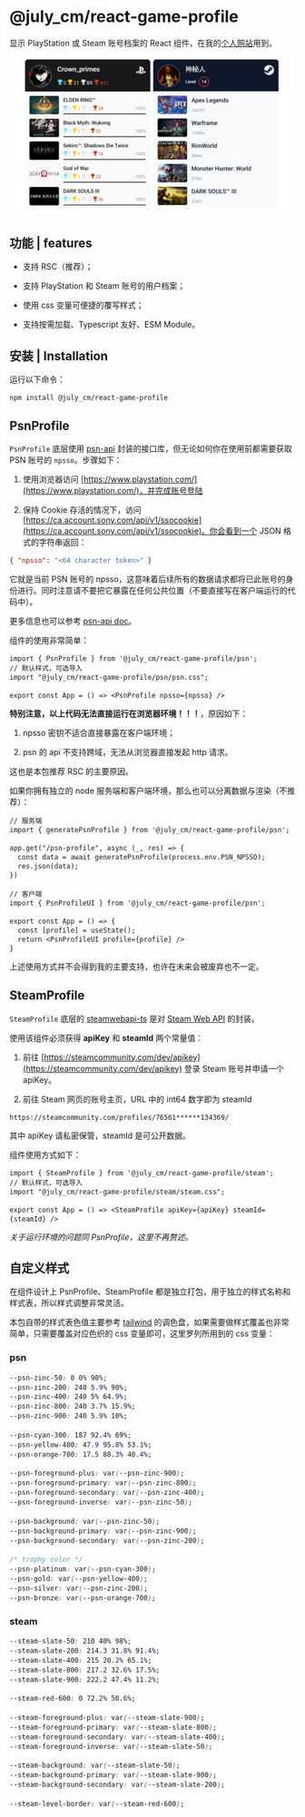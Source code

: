 # @july_cm/react-game-profile

显示 PlayStation 或 Steam 账号档案的 React 组件，在我的[个人网站](https://www.july.icu/abort)用到。

![preview](./assets/preview.png)

## 功能 | features

- 支持 RSC（推荐）；

- 支持 PlayStation 和 Steam 账号的用户档案；

- 使用 css 变量可便捷的覆写样式；

- 支持按需加载、Typescript 友好、ESM Module。

## 安装 | Installation

运行以下命令：

```
npm install @july_cm/react-game-profile
```

## PsnProfile

`PsnProfile` 底层使用 [psn-api](https://github.com/achievements-app/psn-api) 封装的接口库，但无论如何你在使用前都需要获取 PSN 账号的 `npsso`。步骤如下：

1. 使用浏览器访问 [https://www.playstation.com/](https://www.playstation.com/)，并完成账号登陆

2. 保持 Cookie 存活的情况下，访问 [https://ca.account.sony.com/api/v1/ssocookie](https://ca.account.sony.com/api/v1/ssocookie)。你会看到一个 JSON 格式的字符串返回：

```json
{ "npsso": "<64 character token>" }
```

它就是当前 PSN 账号的 npsso，这意味着后续所有的数据请求都将已此账号的身份进行。同时注意请不要把它暴露在任何公共位置（不要直接写在客户端运行的代码中）。

更多信息也可以参考 [psn-api doc](https://psn-api.achievements.app/)。

组件的使用非常简单：

```tsx
import { PsnProfile } from '@july_cm/react-game-profile/psn';
// 默认样式，可选导入
import "@july_cm/react-game-profile/psn/psn.css";

export const App = () => <PsnProfile npsso={npsso} />
```

**特别注意，以上代码无法直接运行在浏览器环境！！！**，原因如下：

1. npsso 密钥不适合直接暴露在客户端环境；

2. psn 的 api 不支持跨域，无法从浏览器直接发起 http 请求。

这也是本包推荐 RSC 的主要原因。

如果你拥有独立的 node 服务端和客户端环境，那么也可以分离数据与渲染（不推荐）：

```tsx
// 服务端
import { generatePsnProfile } from '@july_cm/react-game-profile/psn';

app.get("/psn-profile", async (_, res) => {
  const data = await generatePsnProfile(process.env.PSN_NPSSO);
  res.json(data);
})

// 客户端
import { PsnProfileUI } from '@july_cm/react-game-profile/psn';

export const App = () => {
  const [profile] = useState();
  return <PsnProfileUI profile={profile} />
}
```

上述使用方式并不会得到我的主要支持，也许在未来会被废弃也不一定。

## SteamProfile

`SteamProfile` 底层的 [steamwebapi-ts](https://github.com/Pho3niX90/steamwebapi-ts) 是对 [Steam Web API](https://partner.steamgames.com/doc/webapi) 的封装。

使用该组件必须获得 **apiKey** 和 **steamId** 两个常量值：

1. 前往 [https://steamcommunity.com/dev/apikey](https://steamcommunity.com/dev/apikey) 登录 Steam 账号并申请一个 apiKey。

2. 前往 Steam 网页的账号主页，URL 中的 int64 数字即为 steamId

```
https://steamcommunity.com/profiles/76561******134369/
```

其中 apiKey 请私密保管，steamId 是可公开数据。

组件使用方式如下：

```tsx
import { SteamProfile } from '@july_cm/react-game-profile/steam';
// 默认样式，可选导入
import "@july_cm/react-game-profile/steam/steam.css";

export const App = () => <SteamProfile apiKey={apiKey} steamId={steamId} />
```

*关于运行环境的问题同 PsnProfile，这里不再赘述。*

## 自定义样式

在组件设计上 PsnProfile、SteamProfile 都是独立打包，用于独立的样式名称和样式表，所以样式调整非常灵活。

本包自带的样式表色值主要参考 [tailwind](https://www.shadcn-ui.cn/colors) 的调色盘，如果需要做样式覆盖也非常简单，只需要覆盖对应色织的 css 变量即可，这里罗列所用到的 css 变量：

### psn

```css
--psn-zinc-50: 0 0% 98%;
--psn-zinc-200: 240 5.9% 90%;
--psn-zinc-400: 240 5% 64.9%;
--psn-zinc-800: 240 3.7% 15.9%;
--psn-zinc-900: 240 5.9% 10%;

--psn-cyan-300: 187 92.4% 69%;
--psn-yellow-400: 47.9 95.8% 53.1%;
--psn-orange-700: 17.5 88.3% 40.4%;

--psn-foreground-plus: var(--psn-zinc-900);
--psn-foreground-primary: var(--psn-zinc-800);
--psn-foreground-secondary: var(--psn-zinc-400);
--psn-foreground-inverse: var(--psn-zinc-50);

--psn-background: var(--psn-zinc-50);
--psn-background-primary: var(--psn-zinc-900);
--psn-background-secondary: var(--psn-zinc-200);

/* trophy color */
--psn-platinum: var(--psn-cyan-300);
--psn-gold: var(--psn-yellow-400);
--psn-silver: var(--psn-zinc-200);
--psn-bronze: var(--psn-orange-700);
```

### steam

```css
--steam-slate-50: 210 40% 98%;
--steam-slate-200: 214.3 31.8% 91.4%;
--steam-slate-400: 215 20.2% 65.1%;
--steam-slate-800: 217.2 32.6% 17.5%;
--steam-slate-900: 222.2 47.4% 11.2%;

--steam-red-600: 0 72.2% 50.6%;

--steam-foreground-plus: var(--steam-slate-900);
--steam-foreground-primary: var(--steam-slate-800);
--steam-foreground-secondary: var(--steam-slate-400);
--steam-foreground-inverse: var(--steam-slate-50);

--steam-background: var(--steam-slate-50);
--steam-background-primary: var(--steam-slate-900);
--steam-background-secondary: var(--steam-slate-200);

--steam-level-border: var(--steam-red-600);
```